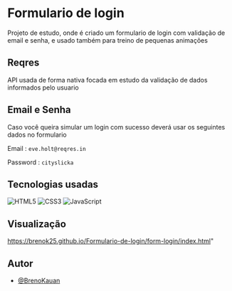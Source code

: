 
# Formulario de login

Projeto de estudo, onde é criado um formulario de login com validação de email e senha, e usado também para treino de pequenas animações

## Reqres

API usada de forma nativa focada em estudo da validação de dados informados pelo usuario

## Email e Senha

 Caso você queira simular um login com sucesso deverá usar os seguintes dados no formulario

 Email : `eve.holt@reqres.in`

Password : `cityslicka`


## Tecnologias usadas
![HTML5](https://img.shields.io/badge/html5-%23E34F26.svg?style=for-the-badge&logo=html5&logoColor=white)
![CSS3](https://img.shields.io/badge/css3-%231572B6.svg?style=for-the-badge&logo=css3&logoColor=white)
![JavaScript](https://img.shields.io/badge/javascript-%23323330.svg?style=for-the-badge&logo=javascript&logoColor=%23F7DF1E)


## Visualização

https://brenok25.github.io/Formulario-de-login/form-login/index.html"

## Autor

- [@BrenoKauan](https://www.github.com/brenok25)

